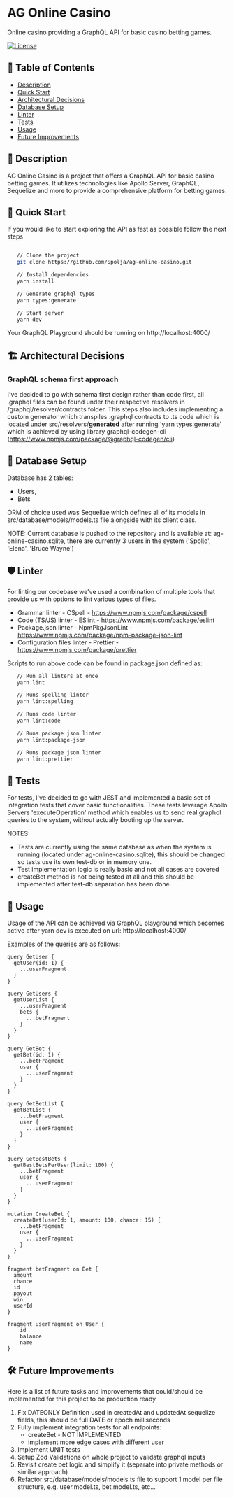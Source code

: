 # AG Online Casino

Online casino providing a GraphQL API for basic casino betting games.

[![License](https://img.shields.io/badge/license-MIT-blue.svg)](https://opensource.org/licenses/MIT)

## 📓 Table of Contents

-   [Description](#description)
-   [Quick Start](#quick-start)
-   [Architectural Decisions](#architectural-decisions)
-   [Database Setup](#database-setup)
-   [Linter](#linter)
-   [Tests](#tests)
-   [Usage](#usage)
-   [Future Improvements](#future-improvements)

## 📖 Description

AG Online Casino is a project that offers a GraphQL API for basic casino betting games. It utilizes technologies like Apollo
Server, GraphQL, Sequelize and more to provide a comprehensive platform for betting games.

## 🚀 Quick Start

If you would like to start exploring the API as fast as possible follow the next steps

```bash

   // Clone the project
   git clone https://github.com/Spolja/ag-online-casino.git

   // Install dependencies
   yarn install

   // Generate graphql types
   yarn types:generate

   // Start server
   yarn dev
```

Your GraphQL Playground should be running on http://localhost:4000/

## 🏗️ Architectural Decisions

### GraphQL schema first approach

I've decided to go with schema first design rather than code first, all .graphql files can be found under their respective
resolvers in /graphql/resolver/contracts folder. This steps also includes implementing a custom generator which transpiles
.graphql contracts to .ts code which is located under src/resolvers/**generated** after running 'yarn types:generate' which is
achieved by using library graphql-codegen-cli (https://www.npmjs.com/package/@graphql-codegen/cli)

## 💾 Database Setup

Database has 2 tables:

-   Users,
-   Bets

ORM of choice used was Sequelize which defines all of its models in src/database/models/models.ts file alongside with its client
class.

NOTE: Current database is pushed to the repository and is available at: ag-online-casino.sqlite, there are currently 3 users in
the system ('Spoljo', 'Elena', 'Bruce Wayne')

## 🛡️ Linter

For linting our codebase we've used a combination of multiple tools that provide us with options to lint various types of files.

-   Grammar linter - CSpell - https://www.npmjs.com/package/cspell
-   Code (TS/JS) linter - ESlint - https://www.npmjs.com/package/eslint
-   Package.json linter - NpmPkgJsonLint - https://www.npmjs.com/package/npm-package-json-lint
-   Configuration files linter - Prettier - https://www.npmjs.com/package/prettier

Scripts to run above code can be found in package.json defined as:

```bash
   // Run all linters at once
   yarn lint

   // Runs spelling linter
   yarn lint:spelling

   // Runs code linter
   yarn lint:code

   // Runs package json linter
   yarn lint:package-json

   // Runs package json linter
   yarn lint:prettier
```

## 🧪 Tests

For tests, I've decided to go with JEST and implemented a basic set of integration tests that cover basic functionalities. These
tests leverage Apollo Servers 'executeOperation' method which enables us to send real graphql queries to the system, without
actually booting up the server.

NOTES:

-   Tests are currently using the same database as when the system is running (located under ag-online-casino.sqlite), this should
    be changed so tests use its own test-db or in memory one.
-   Test implementation logic is really basic and not all cases are covered
-   createBet method is not being tested at all and this should be implemented after test-db separation has been done.

## 📜 Usage

Usage of the API can be achieved via GraphQL playground which becomes active after yarn dev is executed on url:
http://localhost:4000/

Examples of the queries are as follows:

```
query GetUser {
  getUser(id: 1) {
    ...userFragment
  }
}

query GetUsers {
  getUserList {
    ...userFragment
    bets {
      ...betFragment
    }
  }
}

query GetBet {
  getBet(id: 1) {
    ...betFragment
    user {
      ...userFragment
    }
  }
}

query GetBetList {
  getBetList {
    ...betFragment
    user {
      ...userFragment
    }
  }
}

query GetBestBets {
  getBestBetsPerUser(limit: 100) {
    ...betFragment
    user {
      ...userFragment
    }
  }
}

mutation CreateBet {
  createBet(userId: 1, amount: 100, chance: 15) {
    ...betFragment
    user {
      ...userFragment
    }
  }
}

fragment betFragment on Bet {
  amount
  chance
  id
  payout
  win
  userId
}

fragment userFragment on User {
    id
    balance
    name
}

```

## 🛠️ Future Improvements

Here is a list of future tasks and improvements that could/should be implemented for this project to be production ready

1. Fix DATEONLY Definition used in createdAt and updatedAt sequelize fields, this should be full DATE or epoch milliseconds
2. Fully implement integration tests for all endpoints:
    - createBet - NOT IMPLEMENTED
    - implement more edge cases with different user
3. Implement UNIT tests
4. Setup Zod Validations on whole project to validate graphql inputs
5. Revisit create bet logic and simplify it (separate into private methods or similar approach)
6. Refactor src/database/models/models.ts file to support 1 model per file structure, e.g. user.model.ts, bet.model.ts, etc...

